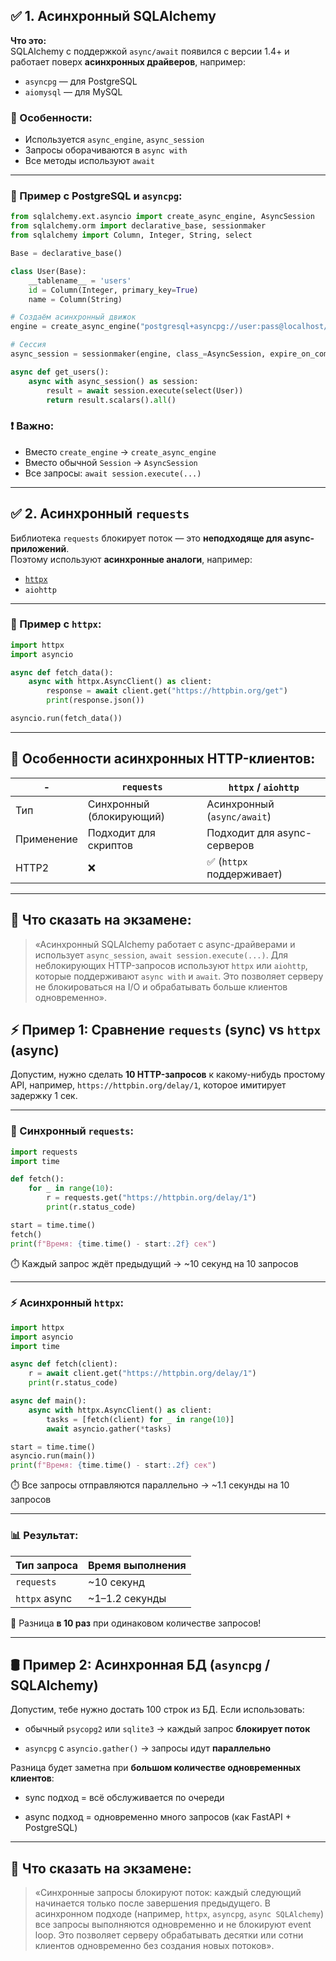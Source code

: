 
## ✅ 1. Асинхронный SQLAlchemy

**Что это:**  
SQLAlchemy с поддержкой `async/await` появился с версии 1.4+ и работает поверх **асинхронных драйверов**, например:

- `asyncpg` — для PostgreSQL
- `aiomysql` — для MySQL

### 📌 Особенности:

- Используется `async_engine`, `async_session`
- Запросы оборачиваются в `async with`
- Все методы используют `await`

---

### 🔧 Пример с PostgreSQL и `asyncpg`:

```python
from sqlalchemy.ext.asyncio import create_async_engine, AsyncSession
from sqlalchemy.orm import declarative_base, sessionmaker
from sqlalchemy import Column, Integer, String, select

Base = declarative_base()

class User(Base):
    __tablename__ = 'users'
    id = Column(Integer, primary_key=True)
    name = Column(String)

# Создаём асинхронный движок
engine = create_async_engine("postgresql+asyncpg://user:pass@localhost/db")

# Сессия
async_session = sessionmaker(engine, class_=AsyncSession, expire_on_commit=False)

async def get_users():
    async with async_session() as session:
        result = await session.execute(select(User))
        return result.scalars().all()
```

### ❗ Важно:

- Вместо `create_engine` → `create_async_engine`
- Вместо обычной `Session` → `AsyncSession`
- Все запросы: `await session.execute(...)`

---

## ✅ 2. Асинхронный `requests`

Библиотека `requests` блокирует поток — это **неподходяще для async-приложений**.  
Поэтому используют **асинхронные аналоги**, например:

- [`httpx`](https://www.python-httpx.org/)
- `aiohttp`

---

### 🔧 Пример с `httpx`:

```python
import httpx
import asyncio

async def fetch_data():
    async with httpx.AsyncClient() as client:
        response = await client.get("https://httpbin.org/get")
        print(response.json())

asyncio.run(fetch_data())
```

---

## 📌 Особенности асинхронных HTTP-клиентов:

|-|`requests`|`httpx` / `aiohttp`|
|---|---|---|
|Тип|Синхронный (блокирующий)|Асинхронный (`async/await`)|
|Применение|Подходит для скриптов|Подходит для async-серверов|
|HTTP2|❌|✅ (`httpx` поддерживает)|
 
---

## 📝 Что сказать на экзамене:

> «Асинхронный SQLAlchemy работает с async-драйверами и использует `async_session`, `await session.execute(...)`. Для неблокирующих HTTP-запросов используют `httpx` или `aiohttp`, которые поддерживают `async with` и `await`. Это позволяет серверу не блокироваться на I/O и обрабатывать больше клиентов одновременно».

## ⚡ Пример 1: Сравнение `requests` (sync) vs `httpx` (async)

Допустим, нужно сделать **10 HTTP-запросов** к какому-нибудь простому API, например, `https://httpbin.org/delay/1`, которое имитирует задержку 1 сек.

---

### 🐌 Синхронный `requests`:

```python
import requests
import time

def fetch():
    for _ in range(10):
        r = requests.get("https://httpbin.org/delay/1")
        print(r.status_code)

start = time.time()
fetch()
print(f"Время: {time.time() - start:.2f} сек")
```

⏱️ Каждый запрос ждёт предыдущий → ~10 секунд на 10 запросов

---

### ⚡ Асинхронный `httpx`:

```python
import httpx
import asyncio
import time

async def fetch(client):
    r = await client.get("https://httpbin.org/delay/1")
    print(r.status_code)

async def main():
    async with httpx.AsyncClient() as client:
        tasks = [fetch(client) for _ in range(10)]
        await asyncio.gather(*tasks)

start = time.time()
asyncio.run(main())
print(f"Время: {time.time() - start:.2f} сек")
```

⏱️ Все запросы отправляются параллельно → ~1.1 секунды на 10 запросов

---

### 📊 Результат:

|Тип запроса|Время выполнения|
|---|---|
|`requests`|~10 секунд|
|`httpx` async|~1–1.2 секунды|

📌 Разница **в 10 раз** при одинаковом количестве запросов!

---

## 🛢️ Пример 2: Асинхронная БД (`asyncpg` / SQLAlchemy)

Допустим, тебе нужно достать 100 строк из БД. Если использовать:

- обычный `psycopg2` или `sqlite3` → каждый запрос **блокирует поток**
    
- `asyncpg` с `asyncio.gather()` → запросы идут **параллельно**
    

Разница будет заметна при **большом количестве одновременных клиентов**:

- sync подход = всё обслуживается по очереди
    
- async подход = одновременно много запросов (как FastAPI + PostgreSQL)
    

---

## 📝 Что сказать на экзамене:

> «Синхронные запросы блокируют поток: каждый следующий начинается только после завершения предыдущего. В асинхронном подходе (например, `httpx`, `asyncpg`, `async SQLAlchemy`) все запросы выполняются одновременно и не блокируют event loop. Это позволяет серверу обрабатывать десятки или сотни клиентов одновременно без создания новых потоков».
